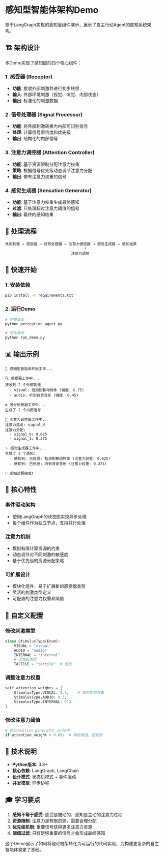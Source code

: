 # 感知型智能体架构Demo

基于LangGraph实现的感知层组件演示，展示了自主行动Agent的感知系统架构。

## 🏗️ 架构设计

本Demo实现了感知层的四个核心组件：

### 1. 感受器 (Receptor)
- **功能**: 接收外部刺激并进行初步转换
- **输入**: 外部环境刺激（视觉、听觉、内部状态）
- **输出**: 标准化的刺激数据

### 2. 信号处理器 (Signal Processor)
- **功能**: 将外部刺激转换为内部可识别信号
- **处理**: 计算信号置信度和优先级
- **输出**: 结构化的内部信号

### 3. 注意力调控器 (Attention Controller)
- **功能**: 基于资源限制分配注意力权重
- **策略**: 根据信号优先级动态调节注意力分配
- **输出**: 带有注意力权重的信号

### 4. 感觉生成器 (Sensation Generator)
- **功能**: 基于注意力权重生成最终感知
- **过滤**: 只处理超过注意力阈值的信号
- **输出**: 最终的感知结果

## 🔄 处理流程

```
外部刺激 → 感受器 → 信号处理器 → 注意力调控器 → 感觉生成器 → 感知结果
                                    ↑
                              注意力调控
```

## 🚀 快速开始

### 1. 安装依赖
```bash
pip install -r requirements.txt
```

### 2. 运行Demo
```bash
# 完整版本
python perception_agent.py

# 简化版本
python run_demo.py
```

## 📊 输出示例

```
🤖 感知型智能体开始工作...

🔍 感受器工作中...
接收到 2 个外部刺激
  - visual: 检测到移动物体 (强度: 0.75)
  - audio: 听到背景音乐 (强度: 0.45)

⚙️ 信号处理器工作中...
生成了 2 个内部信号

🎯 注意力调控器工作中...
注意力焦点: signal_0
注意力分配:
  - signal_0: 0.625
  - signal_1: 0.375

✨ 感觉生成器工作中...
生成了 2 个感知:
  - 感知到: 已处理: 检测到移动物体 (注意力权重: 0.625)
  - 感知到: 已处理: 听到背景音乐 (注意力权重: 0.375)

🎉 感知过程完成!
```

## 🎯 核心特性

### 事件驱动架构
- 使用LangGraph的状态图实现异步处理
- 每个组件作为独立节点，支持并行处理

### 注意力机制
- 模拟有限计算资源的约束
- 动态调节对不同刺激的敏感度
- 基于优先级的资源分配策略

### 可扩展设计
- 模块化组件，易于扩展新的感受器类型
- 灵活的刺激类型定义
- 可配置的注意力权重和阈值

## 🔧 自定义配置

### 修改刺激类型
```python
class StimulusType(Enum):
    VISUAL = "visual"
    AUDIO = "audio"
    INTERNAL = "internal"
    # 添加新类型
    TACTILE = "tactile"  # 触觉
```

### 调整注意力权重
```python
self.attention_weights = {
    StimulusType.VISUAL: 0.5,    # 增加视觉权重
    StimulusType.AUDIO: 0.3,
    StimulusType.INTERNAL: 0.2
}
```

### 修改注意力阈值
```python
# 在sensation_generator_node中
if attention_weight > 0.05:  # 降低阈值，更敏感
```

## 📝 技术说明

- **Python版本**: 3.8+
- **核心依赖**: LangGraph, LangChain
- **设计模式**: 状态机模式 + 事件驱动
- **并发模型**: 异步协程

## 🎓 学习要点

1. **感知不等于感受**: 感受是被动的，感知是主动的注意力过程
2. **资源限制**: 注意力是有限资源，需要合理分配
3. **优先级机制**: 重要信号获得更多注意力资源
4. **阈值过滤**: 只有足够重要的信号才会形成最终感知

这个Demo展示了如何将理论框架转化为可运行的代码实现，为构建更复杂的自主智能体奠定了基础。